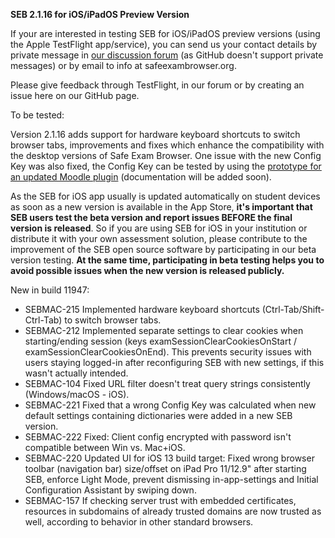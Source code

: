 **SEB 2.1.16 for iOS/iPadOS Preview Version**

If your are interested in testing SEB for iOS/iPadOS preview versions (using the Apple TestFlight app/service), you can send us your contact details by private message in [our discussion forum](https://sourceforge.net/p/seb/discussion/seb-ios/thread/e7e542a5/?limit=25#feaa/752c) (as GitHub doesn't support private messages) or by email to info at safeexambrowser.org.

Please give feedback through TestFlight, in our forum or by creating an issue here on our GitHub page. 

To be tested:

Version 2.1.16 adds support for hardware keyboard shortcuts to switch browser tabs, improvements and fixes which enhance the compatibility with the desktop versions of Safe Exam Browser. One issue with the new Config Key was also fixed, the Config Key can be tested by using the [prototype for an updated Moodle plugin](https://github.com/SafeExamBrowser/moodle-quizaccess_safeexambrowser) (documentation will be added soon).

As the SEB for iOS app usually is updated automatically on student devices as soon as a new version is available in the App Store, **it's important that SEB users test the beta version and report issues BEFORE the final version is released**. So if you are using SEB for iOS in your institution or distribute it with your own assessment solution, please contribute to the improvement of the SEB open source software by participating in our beta version testing. **At the same time, participating in beta testing helps you to avoid possible issues when the new version is released publicly.**


New in build 11947:
- SEBMAC-215 Implemented hardware keyboard shortcuts (Ctrl-Tab/Shift-Ctrl-Tab) to switch browser tabs.
- SEBMAC-212 Implemented separate settings to clear cookies when starting/ending session (keys examSessionClearCookiesOnStart / examSessionClearCookiesOnEnd). This prevents security issues with users staying logged-in after reconfiguring SEB with new settings, if this wasn't actually intended.
- SEBMAC-104 Fixed URL filter doesn't treat query strings consistently (Windows/macOS - iOS).
- SEBMAC-221 Fixed that a wrong Config Key was calculated when new default settings containing dictionaries were added in a new SEB version.
- SEBMAC-222 Fixed: Client config encrypted with password isn't compatible between Win vs. Mac+iOS.
- SEBMAC-220 Updated UI for iOS 13 build target: Fixed wrong browser toolbar (navigation bar) size/offset on iPad Pro 11/12.9" after starting SEB, enforce Light Mode, prevent dismissing in-app-settings and Initial Configuration Assistant by swiping down.
- SEBMAC-157 If checking server trust with embedded certificates, resources in subdomains of already trusted domains are now trusted as well, according to behavior in other standard browsers.
